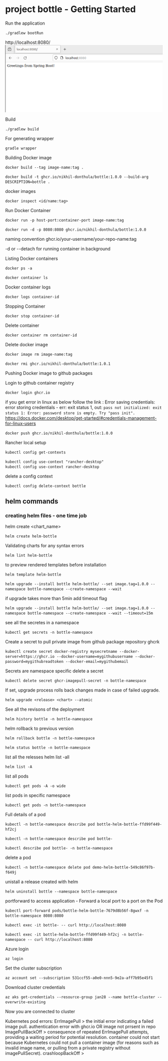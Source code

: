 # project bottle - Getting Started

Run the application

```
./gradlew bootRun
```
http://localhost:8080/
<img align=center src=assets/localhost001.png> 

Build

```
./gradlew build
```
For generating wrapper
```
gradle wrapper
```
Building Docker image
```
docker build --tag image-name:tag .
```
```
docker build -t ghcr.io/nikhil-donthula/bottle:1.0.0 --build-arg DESCRIPTION=bottle .
```

docker images

```
docker inspect <id/name:tag>
```

Run Docker Container 

```
docker run -p host-port:container-port image-name:tag
```
```
docker run -d -p 8080:8080 ghcr.io/nikhil-donthula/bottle:1.0.0
```
naming convention ghcr.io/your-username/your-repo-name:tag

-d or --detach for running container in background

Listing Docker containers
```
docker ps -a
```
```
docker container ls
```
Docker container logs
```
docker logs container-id
```
Stopping Container 
```
docker stop container-id
```
Delete container
```
docker container rm container-id
```
Delete docker image
```
docker image rm image-name:tag
```
```
docker rmi ghcr.io/nikhil-donthula/bottle:1.0.1
```

Pushing Docker image to github packages

Login to github container registry
```
docker login ghcr.io
```
if you get error in linux as below follow the link :
Error saving credentials: error storing credentials - err: exit status 1, out: `pass not initialized: exit status 1: Error: password store is empty. Try "pass init".`
https://docs.docker.com/desktop/get-started/#credentials-management-for-linux-users
```
docker push ghcr.io/nikhil-donthula/bottle:1.0.0
```

Rancher local setup
```
kubectl config get-contexts
```
```
kubectl config use-context "rancher-desktop"
kubectl config use-context rancher-desktop
```
delete a config context
```
kubectl config delete-context bottle
```
## helm commands
### creating helm files - one time job
helm create <chart_name>
```
helm create helm-bottle
``` 
Validating charts for any syntax errors
```
helm lint helm-bottle
```
to preview rendered templates before installation
```
helm template helm-bottle
```
```
helm upgrade --install bottle helm-bottle/ --set image.tag=1.0.0 --namespace bottle-namespace --create-namespace --wait
```
if upgrade takes more than 5min add timeout flag
```
helm upgrade --install bottle helm-bottle/ --set image.tag=1.0.0 --namespace bottle-namespace --create-namespace --wait --timeout=15m
```
see all the secretes in a namespace
```
kubectl get secrets -n bottle-namespace
```
Create a secret to pull private image from github package repository ghcrk
```
kubectl create secret docker-registry mysecretname --docker-server=https://ghcr.io --docker-username=mygithubusername --docker-password=mygithubreadtoken --docker-email=mygithubemail
```
Secrets are namespace specific
delete a secret
```
kubectl delete secret ghcr-imagepull-secret -n bottle-namespace
```
If set, upgrade process rolls back changes made in case of failed upgrade.
```
helm upgrade <release> <chart> --atomic                   
```
See all the revisons of the deployment
```
helm history bottle -n bottle-namespace
```
helm rollback to previous version
```
helm rollback bottle -n bottle-namespace
```
```
helm status bottle -n bottle-namespace
```
list all the relesses
helm list -all
```
helm list -A
```
list all pods
```
kubectl get pods -A -o wide
```
list pods in specific namespace
```
kubectl get pods -n bottle-namespace
```
Full details of a pod
```
kubectl -n bottle-namespace describe pod bottle-helm-bottle-ffd99f449-hf2cj
```
```
kubectl -n bottle-namespace describe pod bottle-
```
```
kubectl describe pod bottle- -n bottle-namespace
```
delete a pod
```
kubectl -n bottle-namespace delete pod demo-helm-bottle-549c86f97b-f649j
```
unistall a release created with helm
```
helm uninstall bottle --namespace bottle-namespace
```
portforward to access application - Forward a local port to a port on the Pod 
```
kubectl port-forward pods/bottle-helm-bottle-7679d8b56f-8gwxf -n bottle-namespace 8080:8080
```

```
kubectl exec -it bottle- -- curl http://localhost:8080
```
```
kubectl exec -it bottle-helm-bottle-ffd99f449-hf2cj -n bottle-namespace -- curl http://localhost:8080
```
Azure login
```
az login
```
Set the cluster subscription
```
az account set --subscription 531ccf55-a0e0-nnn5-9e2a-aff7b95e45f1
```
Download cluster credentials
```
az aks get-credentials --resource-group jan28 --name bottle-cluster --overwrite-existing
```
Now you are connected to cluster


Kubernetes pod errors:
ErrImagePull > the initial error indicating a failed image pull. authentication error with ghcr.io OR image not prrsent in repo
ImagePullBackOff     > consequence of repeated ErrImagePull attempts, providing a waiting period for potential resolution. container could not start because Kubernetes could not pull a container image (for reasons such as invalid image name, or pulling from a private registry without imagePullSecret). 
crashloopBackOff > 
